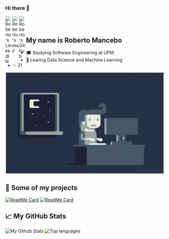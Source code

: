 ### Hi there 👋

<a href="https://www.linkedin.com/in/roberto-mancebo/">
  <img align="left" alt="Roberto's LinkedIN" width="22px" src="https://cdn-icons-png.flaticon.com/512/174/174857.png" />
</a>

<a href="mailto:rober.mancebo@gmail.com"> 
  <img align="left" alt="Roberto's mail" width="22px" src="https://cdn-icons-png.flaticon.com/512/281/281769.png" />
</a>
<a href="https://github.com/robertomancebom/"> 
  <img align="left" alt="Roberto's Github" width="22px" src="https://cdn-icons-png.flaticon.com/512/25/25231.png" />
</a>
<br/><br/>

## My name is Roberto Mancebo

- 🎓 Studying Software Engineering at UPM
- 📓 Learing Data Science and Machine Learning
- ✨ 21
   
<p align="center">
  <img alt="GIF" src="https://github.com/robertomancebom/robertomancebom/blob/master/coding.gif?raw=true" width="500" height="320" />
</p>

## 📙 Some of my projects

[![ReadMe Card](https://github-readme-stats.vercel.app/api/pin/?username=robertomancebom&repo=OkCupidClustering)](https://github.com/robertomancebom/OkCupidClustering)
[![ReadMe Card](https://github-readme-stats.vercel.app/api/pin/?username=robertomancebom&repo=CSGO_RoundWinnerClassifier)](https://github.com/robertomancebom/CSGO_RoundWinnerClassifier)

## 📈 My GitHub Stats

![My Github Stats](https://github-readme-stats.vercel.app/api?username=robertomancebom&show_icons=true&theme=apprentice)
![Top languages](https://github-readme-stats.vercel.app/api/top-langs/?username=robertomancebom&theme=apprentice&layout=compact)
